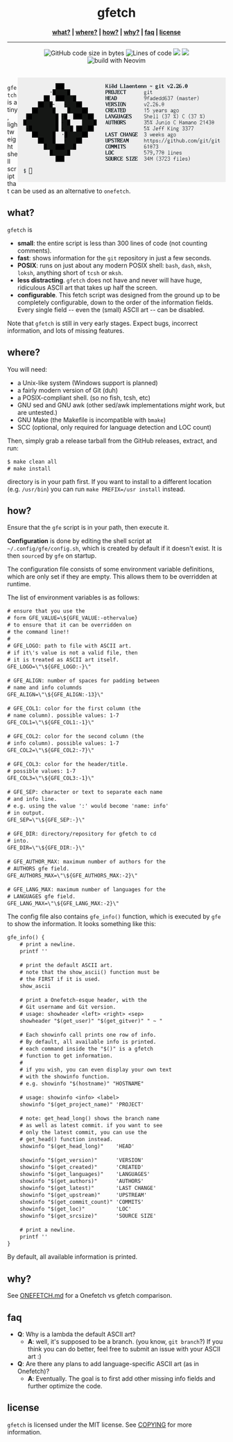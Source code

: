 <h1 align=center>gfetch</h1>
<p align=center><b><a href="#what">what?</a> | <a href="#where">where?</a> | <a href="#how">how?</a> | <a href="#why">why?</a> | <a href="#faq">faq</a> | <a href="#license">license</a></b></p>
<hr>
<p align="center">
<img alt="GitHub code size in bytes" src="https://img.shields.io/github/languages/code-size/lptstr/gfetch">
<img alt="Lines of code" src="https://img.shields.io/badge/lines%20of%20code-%3E500-blue">
<a href="./COPYING"><img src="https://img.shields.io/badge/license-MIT-blue.svg"></a>
<a href="https://github.com/lptstr/gfetch/releases"><img src="https://img.shields.io/github/release/lptstr/gfetch.svg"></a>
<br>
<img alt="build with Neovim" src="https://img.shields.io/badge/built%20with-Neovim-green">
</p>

<br>

<img alt="scrot" src="img/git-light.png" align="right" height="240px" width="480px">

`gfetch` is a tiny, lightweight shell script that can be used as an alternative
to `onefetch`.

## what?

`gfetch` is

- **small**: the entire script is less than 300 lines of code (not counting
comments).
- **fast**: shows information for the `git` repository in just a few seconds.
- **POSIX**: runs on just about any modern POSIX shell: `bash`, `dash`, `mksh`,
`loksh`, anything short of `tcsh` or `mksh`.
- **less distracting**. `gfetch` does not have and never will have
huge, ridiculous ASCII art that takes up half the screen.
- **configurable**. This fetch script was designed from the ground up to be
completely configurable, down to the order of the information fields. Every
single field -- even the (small) ASCII art -- can be disabled.

Note that `gfetch` is still in very early stages. Expect bugs, incorrect
information, and lots of missing features.

## where?

You will need:

- a Unix-like system (Windows support is planned)
- a fairly modern version of Git (duh)
- a POSIX-compliant shell. (so no fish, tcsh, etc)
- GNU sed and GNU awk (other sed/awk implementations *might* work, but are
untested.)
- GNU Make (the Makefile is incompatible with `bmake`)
- SCC (optional, only required for language detection and LOC count)

Then, simply grab a release tarball from the GitHub releases, extract, and run:

```
$ make clean all
# make install
```

directory is in your path first. If you want to install to a different
location (e.g. `/usr/bin`) you can run `make PREFIX=/usr install` instead.

## how?

Ensure that the `gfe` script is in your path, then execute it.

**Configuration** is done by editing the shell script at
`~/.config/gfe/config.sh`, which is created by default if it doesn't exist.
It is then `source`d by `gfe` on startup.

The configuration file consists of some environment variable definitions,
which are only set if they are empty. This allows them to be overridden at
runtime.

The list of environment variables is as follows:

```
# ensure that you use the
# form GFE_VALUE=\${GFE_VALUE:-othervalue}
# to ensure that it can be overridden on
# the command line!!
#
# GFE_LOGO: path to file with ASCII art.
# if it\'s value is not a valid file, then
# it is treated as ASCII art itself.
GFE_LOGO=\"\${GFE_LOGO:-}\"

# GFE_ALIGN: number of spaces for padding between
# name and info columnds
GFE_ALIGN=\"\${GFE_ALIGN:-13}\"

# GFE_COL1: color for the first column (the
# name column). possible values: 1-7
GFE_COL1=\"\${GFE_COL1:-1}\"

# GFE_COL2: color for the second column (the
# info column). possible values: 1-7
GFE_COL2=\"\${GFE_COL2:-7}\"

# GFE_COL3: color for the header/title.
# possible values: 1-7
GFE_COL3=\"\${GFE_COL3:-1}\"

# GFE_SEP: character or text to separate each name
# and info line.
# e.g. using the value ':' would become 'name: info'
# in output.
GFE_SEP=\"\${GFE_SEP:-}\"

# GFE_DIR: directory/repository for gfetch to cd
# into.
GFE_DIR=\"\${GFE_DIR:-}\"

# GFE_AUTHOR_MAX: maximum number of authors for the
# AUTHORS gfe field.
GFE_AUTHORS_MAX=\"\${GFE_AUTHORS_MAX:-2}\"

# GFE_LANG_MAX: maximum number of languages for the
# LANGUAGES gfe field.
GFE_LANG_MAX=\"\${GFE_LANG_MAX:-2}\"
```

The config file also contains `gfe_info()` function, which is executed
by `gfe` to show the information. It looks something like this:

```
gfe_info() {
    # print a newline.
    printf ''

    # print the default ASCII art.
    # note that the show_ascii() function must be
    # the FIRST if it is used.
    show_ascii

    # print a Onefetch-esque header, with the
    # Git username and Git version.
    # usage: showheader <left> <right> <sep>
    showheader "$(get_user)" "$(get_gitver)" " ~ "

    # Each showinfo call prints one row of info.
    # By default, all available info is printed.
    # each command inside the "$()" is a gfetch
    # function to get information.
    #
    # if you wish, you can even display your own text
    # with the showinfo function.
    # e.g. showinfo "$(hostname)" "HOSTNAME"

    # usage: showinfo <info> <label>
    showinfo "$(get_project_name)" 'PROJECT'

    # note: get_head_long() shows the branch name
    # as well as latest commit. if you want to see
    # only the latest commit, you can use the
    # get_head() function instead.
    showinfo "$(get_head_long)"    'HEAD'

    showinfo "$(get_version)"      'VERSION'
    showinfo "$(get_created)"      'CREATED'
    showinfo "$(get_languages)"    'LANGUAGES'
    showinfo "$(get_authors)"      'AUTHORS'
    showinfo "$(get_latest)"       'LAST CHANGE'
    showinfo "$(get_upstream)"     'UPSTREAM'
    showinfo "$(get_commit_count)" 'COMMITS'
    showinfo "$(get_loc)"          'LOC'
    showinfo "$(get_srcsize)"      'SOURCE SIZE'

    # print a newline.
    printf ''
}
```

By default, all available information is printed.

## why?

See [ONEFETCH.md](ONEFETCH.md) for a Onefetch vs gfetch comparison.

## faq

- **Q**: Why is a lambda the default ASCII art?
	- **A**: well, it's supposed to be a branch. (you know,
	`git branch`?) If you think you can do better, feel free to submit an
	issue with your ASCII art :)
- **Q**: Are there any plans to add language-specific ASCII art (as in Onefetch)?
	- **A**: Eventually. The goal is to first add other missing info fields
	and further optimize the code.

## license

`gfetch` is licensed under the MIT license. See [COPYING](COPYING) for
more information.
